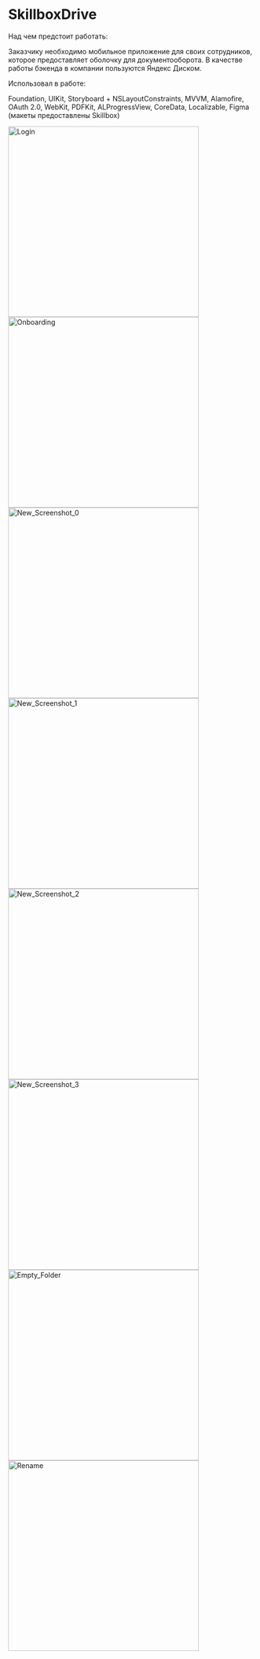 # SkillboxDrive
Над чем предстоит работать:

Заказчику необходимо мобильное приложение для своих сотрудников, которое предоставляет оболочку для документооборота. В качестве работы бэкенда в компании пользуются Яндекс Диском.

Использовал в работе:

Foundation, UIKit, Storyboard + NSLayoutConstraints, MVVM, Alamofire, OAuth 2.0, WebKit, PDFKit, ALProgressView, CoreData, Localizable, Figma (макеты предоставлены Skillbox)

<img width="388" alt="Login" src="https://github.com/ruslan-shigapov/SkillboxDrive/assets/104629658/5c660448-5fcd-4ed8-843b-1c0d0b974a9e">

<img width="388" alt="Onboarding" src="https://github.com/ruslan-shigapov/SkillboxDrive/assets/104629658/02bafb52-fd96-4e5c-93dc-7bcec4e7c1fe">

<img width="388" alt="New_Screenshot_0" src="https://github.com/ruslan-shigapov/SkillboxDrive/assets/104629658/ddf3b38e-514a-40dc-9fb0-c411465da300">

<img width="388" alt="New_Screenshot_1" src="https://github.com/ruslan-shigapov/SkillboxDrive/assets/104629658/196c04cd-23dc-4cda-86e6-7fcc879d241e">

<img width="388" alt="New_Screenshot_2" src="https://github.com/ruslan-shigapov/SkillboxDrive/assets/104629658/c360d275-fa62-41b5-ad00-ec6c368edf29">

<img width="388" alt="New_Screenshot_3" src="https://github.com/ruslan-shigapov/SkillboxDrive/assets/104629658/e90ace53-db63-4fb2-ac4c-63aee668c815">

<img width="388" alt="Empty_Folder" src="https://github.com/ruslan-shigapov/SkillboxDrive/assets/104629658/30025613-a83a-4715-a074-0f29a68878e1">

<img width="388" alt="Rename" src="https://github.com/ruslan-shigapov/SkillboxDrive/assets/104629658/0736b493-2622-4fcb-9a33-83ef615f8510">
